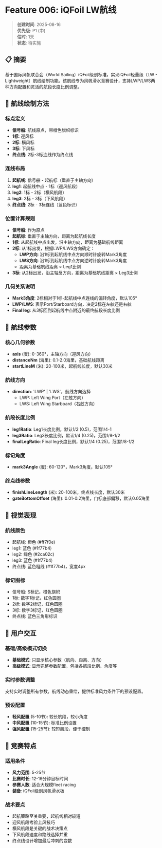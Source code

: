 # Feature 006: iQFoil LW航线

> **创建时间**: 2025-08-16  
> **优先级**: P1 (中)  
> **估时**: 1天  
> **状态**: 待实施

## 📋 摘要

基于国际风帆联合会（World Sailing）iQFoil级别标准，实现iQFoil轻量级（LW - Lightweight）航线绘制功能。该航线专为风帆滑水竞赛设计，支持LWP/LWS两种方向配置和灵活的航段长度比例调整。

## 🎯 航线绘制方法

### 标点定义
- **信号船**: 航线原点，带橙色旗帜标识
- **1标**: 迎风标
- **2标**: 横风标  
- **3标**: 下风标
- **终点线**: 2标-3标连线作为终点线

### 连线布局
1. **起航线**: 信号船 - 起航标（垂直于主轴方向）
2. **leg1**: 起航线中点 - 1标（迎风航段）
3. **leg2**: 1标 - 2标（横风航段）  
4. **leg3**: 2标 - 3标（下风航段）
5. **终点线**: 2标 - 3标连线（蓝色标识）

### 位置计算规则
- **信号船**: 作为原点
- **起航标**: 垂直于主轴方向，距离为起航线长度
- **1标**: 从起航线中点出发，沿主轴方向，距离为基础航线距离
- **2标**: 从1标出发，根据LWP/LWS方向确定：
  - **LWP方向**: 沿1标到起航线中点方向顺时针旋转Mark3角度
  - **LWS方向**: 沿1标到起航线中点方向逆时针旋转Mark3角度
  - 距离为基础航线距离 × Leg1比例
- **3标**: 从2标出发，沿主轴反方向，距离为基础航线距离 × Leg3比例

### 几何关系说明
- **Mark3角度**: 2标相对于1标-起航线中点连线的偏转角度，默认105°
- **LWP/LWS**: 表示Port/Starboard方向，决定2标在左舷还是右舷
- **Final leg**: 从3标回到起航线中点附近的最终航段长度比例

## 🔧 航线参数

### 核心几何参数
- **axis** (度): 0-360°，主轴方向（迎风方向）
- **distanceNm** (海里): 0.1-2.0海里，基础航线距离
- **startLineM** (米): 20-100米，起航线长度，默认30米

### 航线方向
- **direction**: 'LWP' | 'LWS'，航线方向选择
  - LWP: Left Wing Port（左舷方向）
  - LWS: Left Wing Starboard（右舷方向）

### 航段长度比例
- **leg1Ratio**: Leg1长度比例，默认1/2 (0.5)，范围1/4-1
- **leg3Ratio**: Leg3长度比例，默认1/4 (0.25)，范围1/8-1/2
- **finalLegRatio**: Final leg长度比例，默认1/4 (0.25)，范围1/8-1/2

### 标记角度
- **mark3Angle** (度): 60-120°，Mark3角度，默认105°

### 终点线参数
- **finishLineLength** (米): 20-100米，终点线长度，默认30米
- **gateBottomOffset** (海里): 0.01-0.2海里，门标底部偏移，默认0.05海里

## 🎨 视觉表现

### 航线颜色
- 起航线: 橙色 (#ff7f0e)
- leg1: 蓝色 (#1f77b4) 
- leg2: 绿色 (#2ca02c)
- leg3: 蓝色 (#1f77b4)
- 终点线: 蓝色粗线 (#1f77b4)，宽度4px

### 标记图标
- 信号船: S标记，橙色旗帜
- 1标: 数字1标记，红色圆圈
- 2标: 数字2标记，红色圆圈  
- 3标: 数字3标记，红色圆圈
- 终点线: 蓝色三角形标识

## 📱 用户交互

### 基础/高级模式切换
- **基础模式**: 只显示核心参数（航向、距离、方向）
- **高级模式**: 显示完整参数配置，包括各航段比例、角度等

### 实时参数调整
支持实时调整所有参数，航线动态重绘，提供标准风力条件下的预设配置。

### 预设配置
- **轻风配置** (5-10节): 较长航段，较小角度
- **中风配置** (10-15节): 标准比例设置  
- **强风配置** (15-25节): 较短航段，便于控制

## 🏁 竞赛特点

### 适用条件
- **风力范围**: 5-25节
- **比赛时长**: 12-16分钟目标时间
- **参赛人数**: 适合大规模fleet racing
- **装备**: iQFoil级别风帆滑水板

### 战术要点
- 起航策略至关重要，起航线相对较短
- 迎风航段考验上风技巧
- 横风航段是关键的战术决策点
- 下风航段速度和路线选择并重
- 终点线设计增加最后冲刺的变数